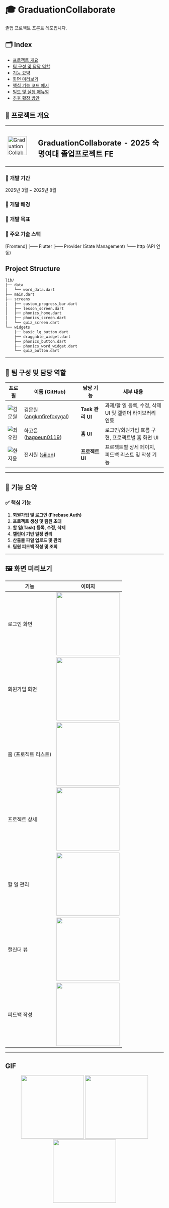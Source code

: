# 🎓 GraduationCollaborate

졸업 프로젝트 프론트 레포입니다. 


## 🗂️ Index

- [프로젝트 개요](#프로젝트-개요)
- [팀 구성 및 담당 역할](#팀-구성-및-담당-역할)
- [기능 요약](#기능-요약)
- [화면 미리보기](#화면-미리보기)
- [핵심 기능 코드 예시](#핵심-기능-코드-예시)
- [빌드 및 실행 매뉴얼](#빌드-및-실행-매뉴얼)
- [추후 확장 방안](#추후-확장-방안)

## 📌 프로젝트 개요

<table>
  <tr>
    <td width="80">
      <img src="assets/icon/app_icon.png" width="60" alt="GraduationCollaborate App Icon"/>
    </td>
    <td>
      <h2><b>GraduationCollaborate</b> - 2025 숙명여대 졸업프로젝트 FE </h2>
    </td>
  </tr>
</table>

### 🔹 개발 기간
2025년 3월 ~ 2025년 8월

### 🔹 개발 배경


### 🔹 개발 목표



### 🔹 주요 기술 스택

[Frontend]
├── Flutter
├── Provider (State Management)
└── http (API 연동)

## Project Structure

```bash
lib/
├── data
│   └── word_data.dart
├── main.dart
├── screens
│   ├── custom_progress_bar.dart
│   ├── lesson_screen.dart
│   ├── phonics_home.dart
│   ├── phonics_screen.dart
│   └── quiz_screen.dart
└── widgets
    ├── basic_lg_button.dart
    ├── draggable_widget.dart
    ├── phonics_button.dart
    ├── phonics_word_widget.dart
    └── quiz_button.dart
```
---

## 👥 팀 구성 및 담당 역할

| 프로필 | 이름 (GitHub) | 담당 기능 | 세부 내용 |
|--------|---------------|-----------|-----------|
| ![김문원](https://github.com/angkmfirefoxygal.png) | 김문원 ([angkmfirefoxygal](https://github.com/angkmfirefoxygal)) | **Task 관리 UI** | 과제/할 일 등록, 수정, 삭제 UI 및 캘린더 라이브러리 연동 |
| ![최우진](https://github.com/hagoeun0119.png) | 하고은 ([hagoeun0119](https://github.com/woojin-devv)) | **홈 UI** | 로그인/회원가입 흐름 구현, 프로젝트별 홈 화면 UI |
| ![한지윤](https://github.com/siiion.png) | 전시원 ([siiion](https://github.com/yunhit)) | **프로젝트 UI** | 프로젝트별 상세 페이지, 피드백 리스트 및 작성 기능 |

---

## 🧩 기능 요약

### ✅ 핵심 기능

1. **회원가입 및 로그인 (Firebase Auth)**
2. **프로젝트 생성 및 팀원 초대**
3. **할 일(Task) 등록, 수정, 삭제**
4. **캘린더 기반 일정 관리**
5. **산출물 파일 업로드 및 관리**
6. **팀원 피드백 작성 및 조회**

---

## 🖼️ 화면 미리보기

| 기능 | 이미지 |
|------|--------|
| 로그인 화면 | <img src="assets/screens/login.png" width="200"/> |
| 회원가입 화면 | <img src="assets/screens/signup.png" width="200"/> |
| 홈 (프로젝트 리스트) | <img src="assets/screens/home.png" width="200"/> |
| 프로젝트 상세 | <img src="assets/screens/project_detail.png" width="200"/> |
| 할 일 관리 | <img src="assets/screens/task.png" width="200"/> |
| 캘린더 뷰 | <img src="assets/screens/calendar.png" width="200"/> |
| 피드백 작성 | <img src="assets/screens/feedback.png" width="200"/> |

---



## GIF
<p align="center">
  <img src="https://github.com/user-attachments/assets/f2dec122-9369-4403-8066-01af3b3c7454" width="200">
  <img src="https://github.com/user-attachments/assets/1b0c763d-879b-47cf-8cd7-7b8fd178cd42" width="200">
  <img src="https://github.com/user-attachments/assets/cfed5f0e-deca-486c-ad63-3703eb87784b" width="200">
</p>
